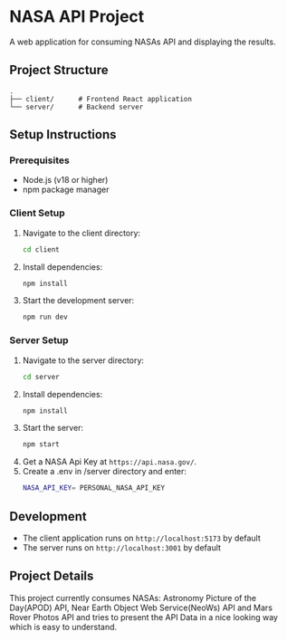 # NASA API Project

A web application for consuming NASAs API and displaying the results.

## Project Structure

```
.
├── client/      # Frontend React application
└── server/      # Backend server
```

## Setup Instructions

### Prerequisites
- Node.js (v18 or higher)
- npm package manager

### Client Setup
1. Navigate to the client directory:
   ```bash
   cd client
   ```
2. Install dependencies:
   ```bash
   npm install
   ```
3. Start the development server:
   ```bash
   npm run dev
   ```

### Server Setup
1. Navigate to the server directory:
   ```bash
   cd server
   ```
2. Install dependencies:
   ```bash
   npm install
   ```
3. Start the server:
   ```bash
   npm start
   ```
4. Get a NASA Api Key at `https://api.nasa.gov/`. 
5. Create a .env in /server directory and enter:
    ```bash
   NASA_API_KEY= PERSONAL_NASA_API_KEY
   ```

## Development
- The client application runs on `http://localhost:5173` by default
- The server runs on `http://localhost:3001` by default

## Project Details
This project currently consumes NASAs: Astronomy Picture of the Day(APOD) API, Near Earth Object Web Service(NeoWs) API and Mars Rover Photos API and tries to present the API Data in a nice looking way which is easy to understand. 